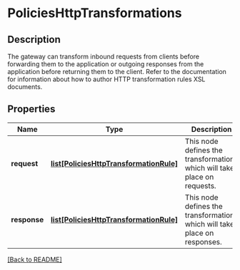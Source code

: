 # PoliciesHttpTransformations

## Description

The gateway can transform inbound requests from clients before forwarding them to the application or outgoing responses from the application before returning them to the client. Refer to the documentation for information about how to author HTTP transformation rules XSL documents.


## Properties

Name | Type | Description | Notes
------------ | ------------- | ------------- | -------------
**request** | [**list[PoliciesHttpTransformationRule]**](PoliciesHttpTransformationRule.md) | This node defines the transformations which will take place on requests.| [optional] 
**response** | [**list[PoliciesHttpTransformationRule]**](PoliciesHttpTransformationRule.md) | This node defines the transformations which will take place on responses.| [optional] 

[[Back to README]](../README.md)



